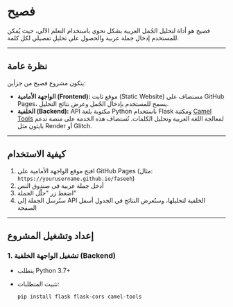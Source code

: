 # فصيح

فصيح هو أداة لتحليل الجُمل العربية بشكل نحوي باستخدام التعلم الآلي، حيث يُمكن للمستخدم إدخال جملة عربية والحصول على تحليل تفصيلي لكل كلمة.

---

## نظرة عامة

يتكون مشروع فصيح من جزأين:

- **الواجهة الأمامية (Frontend):** موقع ثابت (Static Website) مستضاف على GitHub Pages، يسمح للمستخدم بإدخال الجُمل وعرض نتائج التحليل.
- **الخلفية (Backend):** API مكتوبة بلغة Python باستخدام Flask ومكتبة [Camel Tools](https://github.com/CAMeL-Lab/camel_tools) لمعالجة اللغة العربية وتحليل الكلمات. تُستضاف هذه الخدمة على منصة تدعم بايثون مثل Render أو Glitch.

---

## كيفية الاستخدام

1. افتح موقع الواجهة الأمامية على GitHub Pages (مثال: `https://yourusername.github.io/faseeh`)
2. أدخل جملة عربية في صندوق النص
3. اضغط زر "حلّل الجملة"
4. ستُرسل الجملة إلى API الخلفية لتحليلها، وستُعرض النتائج في الجدول أسفل الصفحة

---

## إعداد وتشغيل المشروع

### 1. تشغيل الواجهة الخلفية (Backend)

- يتطلب Python 3.7+
- تثبيت المتطلبات:

  ```bash
  pip install flask flask-cors camel-tools
